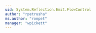 ```yaml
---
uid: System.Reflection.Emit.FlowControl
author: "rpetrusha"
ms.author: "ronpet"
manager: "wpickett"
---
```

